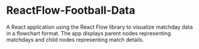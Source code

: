 # ReactFlow-Football-Data
A React application using the React Flow library to visualize matchday data in a flowchart format. 
The app displays parent nodes representing matchdays and child nodes representing match details.
